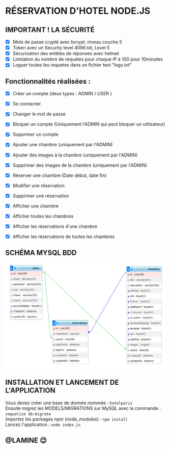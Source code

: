 # RÉSERVATION D'HOTEL NODE.JS

## IMPORTANT ! LA SÉCURITÉ 
- [x]  Mots de passe crypté avec bcrypt, niveau couche 5
- [x]  Token avec un Security level 4096 bit, Level 5
- [x]  Sécurisation des entêtes de réponses avec helmet
- [x]  Limitation du nombre de requetes pour chaque IP à 100 pour 10minutes
- [x]  Loguer toutes les requetes dans un fichier text "logs.txt"

## Fonctionnalités réalisées :
- [x]  Créer un compte (deux types : ADMIN / USER )
- [x]  Se connecter
- [x]  Changer le mot de passe
- [x]  Bloquer un compte (Uniquement l'ADMIN qui peut bloquer un utilisateur)
- [x]  Supprimer un compte
- [x]  Ajouter une chambre (uniquement par l'ADMIN)
- [x]  Ajouter des images à la chambre (uniquement par l'ADMIN)
- [x]  Supprimer des images de la chambre (uniquement par l'ADMIN)
- [x]  Réserver une chambre (Date début, date fin)
- [x]  Modifier une réservation
- [x]  Supprimer une réservation
- [x]  Afficher une chambre
- [x]  Afficher toutes les chambres
- [x]  Afficher les réservations d'une chambre
- [x]  Afficher les réservations de toutes les chambres


## SCHÉMA MYSQL BDD

<div align="center">
  <img src="https://github.com/hpipou/reservation_hotel_backend/blob/main/SCREENSHOT_MYSQL_BDD.png"/><br>
</div>

## INSTALLATION ET LANCEMENT DE L'APPLICATION

Vous devez créer une base de donnée nommée : `hotelparis` <br>
Ensuite migrez les MODELS/MIGRATIONS sur MySQL avec la commande : `sequelize db:migrate` <br>
Importez les packages npm (node_modules) : `npm install` <br>
Lancez l'application : `node index.js` <br>

## @LAMINE 😉
